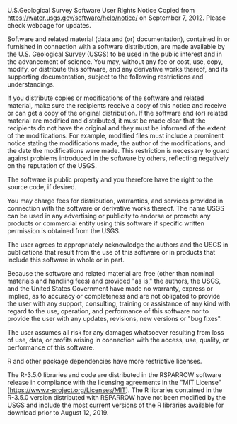 U.S.Geological Survey Software User Rights Notice
Copied from https://water.usgs.gov/software/help/notice/ on September 7, 2012.  Please check webpage for updates.

Software and related material (data and (or) documentation), contained in or furnished in connection with a software distribution, are made available by the U.S. Geological Survey (USGS) to be used in the public interest and in the advancement of science. You may, without any fee or cost, use, copy, modify, or distribute this software, and any derivative works thereof, and its supporting documentation, subject to the following restrictions and understandings.

If you distribute copies or modifications of the software and related material, make sure the recipients receive a copy of this notice and receive or can get a copy of the original distribution. If the software and (or) related material are modified and distributed, it must be made clear that the recipients do not have the original and they must be informed of the extent of the modifications. For example, modified files must include a prominent notice stating the modifications made, the author of the modifications, and the date the modifications were made. This restriction is necessary to guard against problems introduced in the software by others, reflecting negatively on the reputation of the USGS.

The software is public property and you therefore have the right to the source code, if desired.

You may charge fees for distribution, warranties, and services provided in connection with the software or derivative works thereof. The name USGS can be used in any advertising or publicity to endorse or promote any products or commercial entity using this software if specific written permission is obtained from the USGS.

The user agrees to appropriately acknowledge the authors and the USGS in publications that result from the use of this software or in products that include this software in whole or in part.

Because the software and related material are free (other than nominal materials and handling fees) and provided "as is," the authors, the USGS, and the United States Government have made no warranty, express or implied, as to accuracy or completeness and are not obligated to provide the user with any support, consulting, training or assistance of any kind with regard to the use, operation, and performance of this software nor to provide the user with any updates, revisions, new versions or "bug fixes".

The user assumes all risk for any damages whatsoever resulting from loss of use, data, or profits arising in connection with the access, use, quality, or performance of this software.

R and other package dependencies have more restrictive licenses.

The R-3.5.0 libraries and code are distributed in the RSPARROW software release in compliance with the licensing agreements in the "MIT License" [<https://www.r-project.org/Licenses/MIT>]. The R libraries contained in the R-3.5.0 version distributed with RSPARROW have not been modified by the USGS and include the most current versions of the R libraries available for download prior to August 12, 2019. 
